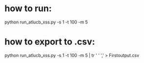 # how to run:
python run_atlucb_xss.py -s 1 -t 100 -m 5

# how to export to .csv:
python run_atlucb_xss.py -s 1 -t 100 -m 5 | tr ' ' ',' > Firstoutput.csv